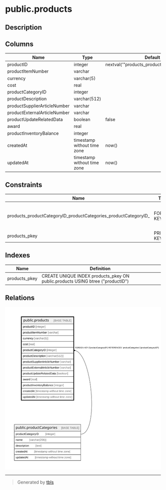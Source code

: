 # public.products

## Description

## Columns

| Name | Type | Default | Nullable | Children | Parents | Comment |
| ---- | ---- | ------- | -------- | -------- | ------- | ------- |
| productID | integer | nextval('"products_productID_seq"'::regclass) | false |  |  |  |
| productItemNumber | varchar |  | false |  |  |  |
| currency | varchar(5) |  | false |  |  |  |
| cost | real |  | false |  |  |  |
| productCategoryID | integer |  | false |  | [public.productCategories](public.productCategories.md) |  |
| productDescription | varchar(512) |  | true |  |  |  |
| productSupplierArticleNumber | varchar |  | true |  |  |  |
| productExternalArticleNumber | varchar |  | true |  |  |  |
| productUpdateRelatedData | boolean | false | true |  |  |  |
| award | real |  | false |  |  |  |
| productInventoryBalance | integer |  | true |  |  |  |
| createdAt | timestamp without time zone | now() | false |  |  |  |
| updatedAt | timestamp without time zone | now() | false |  |  |  |

## Constraints

| Name | Type | Definition |
| ---- | ---- | ---------- |
| products_productCategoryID_productCategories_productCategoryID_ | FOREIGN KEY | FOREIGN KEY ("productCategoryID") REFERENCES "productCategories"("productCategoryID") |
| products_pkey | PRIMARY KEY | PRIMARY KEY ("productID") |

## Indexes

| Name | Definition |
| ---- | ---------- |
| products_pkey | CREATE UNIQUE INDEX products_pkey ON public.products USING btree ("productID") |

## Relations

![er](public.products.svg)

---

> Generated by [tbls](https://github.com/k1LoW/tbls)
